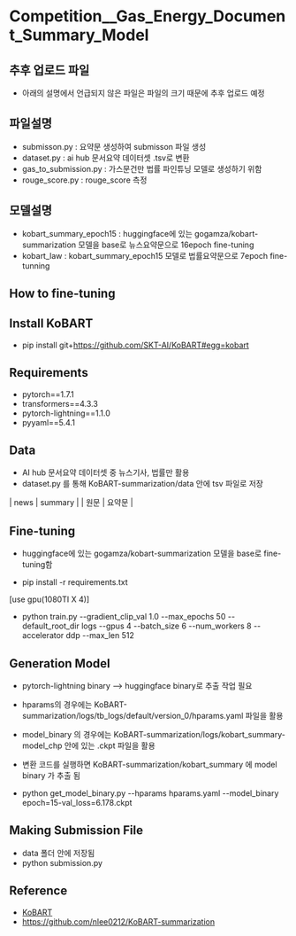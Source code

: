 # Competition__Gas_Energy_Document_Summary_Model

## 추후 업로드 파일 
- 아래의 설명에서 언급되지 않은 파일은 파일의 크기 때문에 추후 업로드 예정

## 파일설명
- submisson.py : 요약문 생성하여 submisson 파일 생성
- dataset.py : ai hub 문서요약 데이터셋 .tsv로 변환
- gas_to_submission.py : 가스문건만 법률 파인튜닝 모델로 생성하기 위함
- rouge_score.py : rouge_score 측정

## 모델설명
- kobart_summary_epoch15 : huggingface에 있는 gogamza/kobart-summarization 모델을 base로 뉴스요약문으로 16epoch fine-tuning
- kobart_law : kobart_summary_epoch15 모델로 법률요약문으로 7epoch fine-tunning

## How to fine-tuning
## Install KoBART
- pip install git+https://github.com/SKT-AI/KoBART#egg=kobart

## Requirements
- pytorch==1.7.1
- transformers==4.3.3
- pytorch-lightning==1.1.0
- pyyaml==5.4.1

## Data
- AI hub 문서요약 데이터셋 중 뉴스기사, 법률만 활용
- dataset.py 를 통해 KoBART-summarization/data 안에 tsv 파일로 저장
  
|  news  | summary |
|  원문   |  요약문   |  

## Fine-tuning
- huggingface에 있는 gogamza/kobart-summarization 모델을 base로 fine-tuning함

- pip install -r requirements.txt

[use gpu(1080TI X 4)]
- python train.py --gradient_clip_val 1.0 --max_epochs 50 --default_root_dir logs --gpus 4 --batch_size 6 --num_workers 8 --accelerator ddp --max_len 512

## Generation Model
- pytorch-lightning binary --> huggingface binary로 추출 작업 필요
- hparams의 경우에는 KoBART-summarization/logs/tb_logs/default/version_0/hparams.yaml 파일을 활용
- model_binary 의 경우에는 KoBART-summarization/logs/kobart_summary-model_chp 안에 있는 .ckpt 파일을 활용
- 변환 코드를 실행하면 KoBART-summarization/kobart_summary 에 model binary 가 추출 됨

- python get_model_binary.py --hparams hparams.yaml --model_binary epoch=15-val_loss=6.178.ckpt

## Making Submission File
- data 폴더 안에 저장됨
- python submission.py

## Reference
- [KoBART](https://github.com/SKT-AI/KoBART)
- https://github.com/nlee0212/KoBART-summarization
